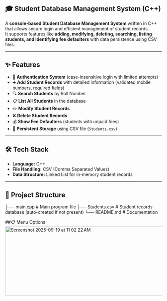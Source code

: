 ## 🎓 Student Database Management System (C++)

A **console-based Student Database Management System** written in C++ that allows secure login and efficient management of student records.  
It supports features like **adding, modifying, deleting, searching, listing students, and identifying fee defaulters** with data persistence using CSV files.

---

## ✨ Features
- 🔑 **Authentication System** (case-insensitive login with limited attempts)  
- ➕ **Add Student Records** with detailed information (validated mobile numbers, required fields)  
- 🔍 **Search Students** by Roll Number  
- 📋 **List All Students** in the database  
- ✏️ **Modify Student Records**  
- ❌ **Delete Student Records**  
- 💰 **Show Fee Defaulters** (students with unpaid fees)  
- 💾 **Persistent Storage** using CSV file (`Students.csv`)  

---

## 🛠️ Tech Stack
- **Language:** C++  
- **File Handling:** CSV (Comma Separated Values)  
- **Data Structure:** Linked List for in-memory student records  

---

## 📂 Project Structure
├── main.cpp # Main program file
├── Students.csv # Student records database (auto-created if not present)
└── README.md # Documentation

##📋 Menu Options
<img width="511" height="222" alt="Screenshot 2025-09-19 at 11 02 22 AM" src="https://github.com/user-attachments/assets/9d36ea74-3af9-4e7d-9590-82e9835b435c" />
